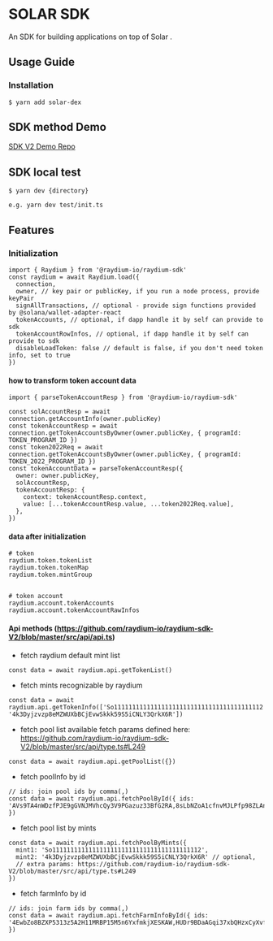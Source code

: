 # SOLAR SDK

<!-- [npm-image]: https://img.shields.io/npm/v/@raydium-io/raydium-sdk-v2.svg?style=flat
[npm-url]: https://www.npmjs.com/package/@raydium-io/raydium-sdk-v2

[![npm][npm-image]][npm-url] -->

An SDK for building applications on top of Solar .

## Usage Guide

### Installation

```
$ yarn add solar-dex
```

## SDK method Demo

[SDK V2 Demo Repo](https://github.com/raydium-io/raydium-sdk-V2-demo)

## SDK local test

```
$ yarn dev {directory}

e.g. yarn dev test/init.ts
```

## Features

### Initialization

```
import { Raydium } from '@raydium-io/raydium-sdk'
const raydium = await Raydium.load({
  connection,
  owner, // key pair or publicKey, if you run a node process, provide keyPair
  signAllTransactions, // optional - provide sign functions provided by @solana/wallet-adapter-react
  tokenAccounts, // optional, if dapp handle it by self can provide to sdk
  tokenAccountRowInfos, // optional, if dapp handle it by self can provide to sdk
  disableLoadToken: false // default is false, if you don't need token info, set to true
})
```

#### how to transform token account data

```
import { parseTokenAccountResp } from '@raydium-io/raydium-sdk'

const solAccountResp = await connection.getAccountInfo(owner.publicKey)
const tokenAccountResp = await connection.getTokenAccountsByOwner(owner.publicKey, { programId: TOKEN_PROGRAM_ID })
const token2022Req = await connection.getTokenAccountsByOwner(owner.publicKey, { programId: TOKEN_2022_PROGRAM_ID })
const tokenAccountData = parseTokenAccountResp({
  owner: owner.publicKey,
  solAccountResp,
  tokenAccountResp: {
    context: tokenAccountResp.context,
    value: [...tokenAccountResp.value, ...token2022Req.value],
  },
})
```

#### data after initialization

```
# token
raydium.token.tokenList
raydium.token.tokenMap
raydium.token.mintGroup


# token account
raydium.account.tokenAccounts
raydium.account.tokenAccountRawInfos
```

#### Api methods (https://github.com/raydium-io/raydium-sdk-V2/blob/master/src/api/api.ts)

- fetch raydium default mint list

```
const data = await raydium.api.getTokenList()
```

- fetch mints recognizable by raydium

```
const data = await raydium.api.getTokenInfo(['So11111111111111111111111111111111111111112', '4k3Dyjzvzp8eMZWUXbBCjEvwSkkk59S5iCNLY3QrkX6R'])
```

- fetch pool list
  available fetch params defined here: https://github.com/raydium-io/raydium-sdk-V2/blob/master/src/api/type.ts#L249

```
const data = await raydium.api.getPoolList({})
```

- fetch poolInfo by id

```
// ids: join pool ids by comma(,)
const data = await raydium.api.fetchPoolById({ ids: 'AVs9TA4nWDzfPJE9gGVNJMVhcQy3V9PGazuz33BfG2RA,8sLbNZoA1cfnvMJLPfp98ZLAnFSYCFApfJKMbiXNLwxj' })
```

- fetch pool list by mints

```
const data = await raydium.api.fetchPoolByMints({
  mint1: 'So11111111111111111111111111111111111111112',
  mint2: '4k3Dyjzvzp8eMZWUXbBCjEvwSkkk59S5iCNLY3QrkX6R' // optional,
  // extra params: https://github.com/raydium-io/raydium-sdk-V2/blob/master/src/api/type.ts#L249
})
```

- fetch farmInfo by id

```
// ids: join farm ids by comma(,)
const data = await raydium.api.fetchFarmInfoById({ ids: '4EwbZo8BZXP5313z5A2H11MRBP15M5n6YxfmkjXESKAW,HUDr9BDaAGqi37xbQHzxCyXvfMCKPTPNF8g9c9bPu1Fu' })
```
